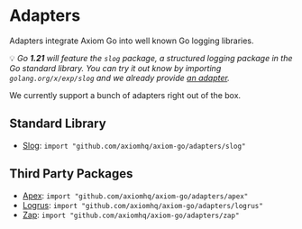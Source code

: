 # Adapters

Adapters integrate Axiom Go into well known Go logging libraries.

💡 _Go **1.21** will feature the `slog` package, a structured logging package in
the Go standard library. You can try it out know by importing
`golang.org/x/exp/slog` and we already provide [an adapter](slog)._

We currently support a bunch of adapters right out of the box.

## Standard Library

* [Slog](https://pkg.go.dev/golang.org/x/exp/slog): `import "github.com/axiomhq/axiom-go/adapters/slog"`

## Third Party Packages

* [Apex](https://github.com/apex/log): `import "github.com/axiomhq/axiom-go/adapters/apex"`
* [Logrus](https://github.com/sirupsen/logrus): `import "github.com/axiomhq/axiom-go/adapters/logrus"`
* [Zap](https://github.com/uber-go/zap): `import "github.com/axiomhq/axiom-go/adapters/zap"`
